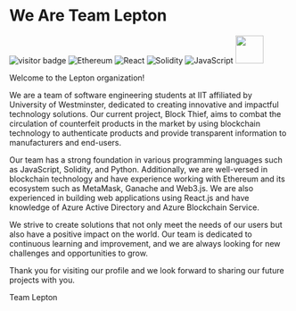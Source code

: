 <h1>We Are Team Lepton</h1>

![visitor badge](https://visitor-badge.glitch.me/badge?page_id=leptonworks.visitor-badge&left_color=red&right_color=green&left_text=Hello%20Visitors)
![Ethereum](https://img.shields.io/badge/Ethereum-3C3C3D?style=for-the-badge&logo=Ethereum&logoColor=white)
![React](https://img.shields.io/badge/react-%2320232a.svg?style=for-the-badge&logo=react&logoColor=%2361DAFB)
![Solidity](https://img.shields.io/badge/Solidity-%23363636.svg?style=for-the-badge&logo=solidity&logoColor=white)
![JavaScript](https://img.shields.io/badge/javascript-%23323330.svg?style=for-the-badge&logo=javascript&logoColor=%23F7DF1E)
<a href="https://twitter.com/himasha_herath">
  <img height="50" src="https://img.shields.io/badge/Twitter-1DA1F2?style=for-the-badge&logo=twitter&logoColor=white"/>
</a>

<p>Welcome to the Lepton organization!

We are a team of software engineering students at IIT affiliated by University of Westminster, dedicated to creating innovative and impactful technology solutions. Our current project, Block Thief, aims to combat the circulation of counterfeit products in the market by using blockchain technology to authenticate products and provide transparent information to manufacturers and end-users.

Our team has a strong foundation in various programming languages such as JavaScript, Solidity, and Python. Additionally, we are well-versed in blockchain technology and have experience working with Ethereum and its ecosystem such as MetaMask, Ganache and Web3.js. We are also experienced in building web applications using React.js and have knowledge of Azure Active Directory and Azure Blockchain Service.

We strive to create solutions that not only meet the needs of our users but also have a positive impact on the world. Our team is dedicated to continuous learning and improvement, and we are always looking for new challenges and opportunities to grow.

Thank you for visiting our profile and we look forward to sharing our future projects with you.

Team Lepton <p>
